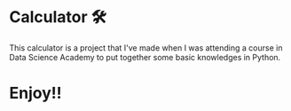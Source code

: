 # Calculator 🛠️

This calculator is a project that I've made when I was attending a course in Data Science Academy to put together some basic knowledges in Python.

# Enjoy!!